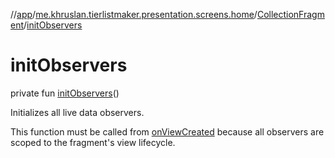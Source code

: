 //[app](../../../index.md)/[me.khruslan.tierlistmaker.presentation.screens.home](../index.md)/[CollectionFragment](index.md)/[initObservers](init-observers.md)

# initObservers

private fun [initObservers](init-observers.md)()

Initializes all live data observers.

This function must be called from [onViewCreated](on-view-created.md) because all observers are scoped to the fragment's view lifecycle.
